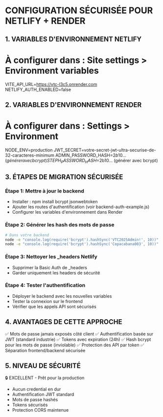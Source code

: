 # CONFIGURATION SÉCURISÉE POUR NETLIFY + RENDER

## 1. VARIABLES D'ENVIRONNEMENT NETLIFY
# À configurer dans : Site settings > Environment variables

VITE_API_URL=https://vtc-l3c5.onrender.com
NETLIFY_AUTH_ENABLED=false

## 2. VARIABLES D'ENVIRONNEMENT RENDER
# À configurer dans : Settings > Environment

NODE_ENV=production
JWT_SECRET=votre-secret-jwt-ultra-securise-de-32-caracteres-minimum
ADMIN_PASSWORD_HASH=$2b$10$... (générer avec bcrypt)
STEPH_PASSWORD_HASH=$2b$10$... (générer avec bcrypt)

## 3. ÉTAPES DE MIGRATION SÉCURISÉE

### Étape 1: Mettre à jour le backend
- Installer : npm install bcrypt jsonwebtoken
- Ajouter les routes d'authentification (voir backend-auth-example.js)
- Configurer les variables d'environnement dans Render

### Étape 2: Générer les hash des mots de passe
```bash
# Dans votre backend
node -e "console.log(require('bcrypt').hashSync('VTC2025Admin!', 10))"
node -e "console.log(require('bcrypt').hashSync('Copacabana003', 10))"
```

### Étape 3: Nettoyer les _headers Netlify
- Supprimer la Basic Auth de _headers
- Garder uniquement les headers de sécurité

### Étape 4: Tester l'authentification
- Déployer le backend avec les nouvelles variables
- Tester la connexion sur le frontend
- Vérifier que les appels API sont sécurisés

## 4. AVANTAGES DE CETTE APPROCHE

✅ Mots de passe jamais exposés côté client
✅ Authentification basée sur JWT (standard industrie)
✅ Tokens avec expiration (24h)
✅ Hash bcrypt pour les mots de passe (inviolable)
✅ Protection des API par token
✅ Séparation frontend/backend sécurisée

## 5. NIVEAU DE SÉCURITÉ

🔒 EXCELLENT - Prêt pour la production
- Aucun credential en dur
- Authentification JWT standard
- Mots de passe hashés
- Tokens sécurisés
- Protection CORS maintenue